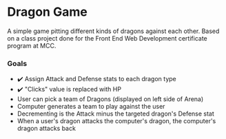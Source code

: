 # Dragon Game
 A simple game pitting different kinds of dragons against each other. Based on a class project done for the Front End Web Development certificate program at MCC.

 ### Goals
  - ✔️ Assign Attack and Defense stats to each dragon type
  - ✔️ "Clicks" value is replaced with HP
  - User can pick a team of Dragons (displayed on left side of Arena)
  - Computer generates a team to play against the user
  - Decrementing is the Attack minus the targeted dragon's Defense stat
  - When a user's dragon attacks the computer's dragon, the computer's dragon attacks back
